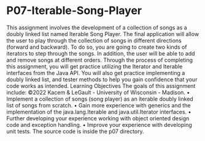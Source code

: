 # P07-Iterable-Song-Player
This assignment involves the development of a collection of songs as a doubly linked list named
Iterable Song Player. The final application will allow the user to play through the collection
of songs in different directions (forward and backward). To do so, you are going to create two
kinds of iterators to step through the songs. In addition, the user will be able to add and
remove songs at different orders. Through the process of completing this assignment, you will
get practice utilizing the Iterator and Iterable interfaces from the Java API. You will also get
practice implementing a doubly linked list, and tester methods to help you gain confidence that
your code works as intended.
Learning Objectives
The goals of this assignment include:
©2022 Kacem & LeGault - University of Wisconsin - Madison.
• Implement a collection of songs (song player) as an iterable doubly linked list of songs
from scratch.
• Gain more experience with generics and the implementation of the java.lang.Iterable and
java.util.Iterator interfaces.
• Further developing your experience working with object oriented design code and exception
handling.
• Improve your experience with developing unit tests.
The source code is inside the p07 directory.

